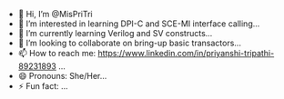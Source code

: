 - 👋 Hi, I’m @MisPriTri
- 👀 I’m interested in learning DPI-C and SCE-MI interface calling...
- 🌱 I’m currently learning Verilog and SV constructs...
- 💞️ I’m looking to collaborate on bring-up basic transactors...
- 📫 How to reach me: https://www.linkedin.com/in/priyanshi-tripathi-89231893 ...
- 😄 Pronouns: She/Her...
- ⚡ Fun fact: ...

<!---
MisPriTri/MisPriTri is a ✨ special ✨ repository because its `README.md` (this file) appears on your GitHub profile.
You can click the Preview link to take a look at your changes.
--->
